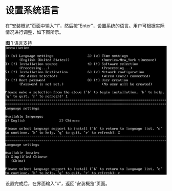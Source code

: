 # 设置系统语言<a name="ZH-CN_TOPIC_0220373149"></a>

在“安装概览”页面中输入“1”，然后按“Enter”，设置系统的语言。用户可根据实际情况进行调整，如下图所示。

**图 1**  语言支持<a name="zh-cn_topic_0155778953_zh-cn_topic_0151920795_fb355badb7c3f43b9855a0817c4c34a22"></a>  
![](./figures/语言支持-1.png "语言支持-1")

设置完成后，在界面输入“c”，返回“安装概览”页面。

